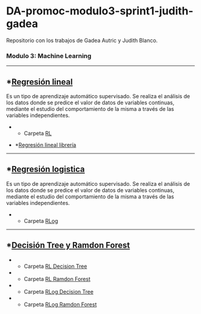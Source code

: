 # DA-promoc-modulo3-sprint1-judith-gadea
Repositorio con los trabajos de Gadea Autric y Judith Blanco.


### **Modulo 3: Machine Learning** 

---------------------------
*[Regresión lineal](#Regresión-lineal)
 ---------------------------
 
Es un tipo de aprendizaje automático supervisado. 
Se realiza el análisis de los datos donde se predice el valor de datos de variables continuas, mediante el estudio del 
comportamiento de la misma a través de las variables independientes. 

  -  * Carpeta [RL](https://github.com/Adalab/DA-promoc-modulo3-sprint1-judith-gadea/tree/main/RL)

  -  *[Regresión lineal librería](#Regresión-lineal-libreria)
  
---------------------------
*[Regresión logistica](#Regresión-logistica)
---------------------------
  
 Es un tipo de aprendizaje automático supervisado. 
Se realiza el análisis de los datos donde se predice el valor de datos de variables continuas, mediante el estudio del 
comportamiento de la misma a través de las variables independientes.

  -  * Carpeta [RLog](https://github.com/Adalab/DA-promoc-modulo3-sprint1-judith-gadea/tree/main/RLog)

-----------------------------
*[Decisión Tree y Ramdon Forest](#Decisión-Tree-y-Ramdon-Forest)
--------------------------------

  -  * Carpeta [RL Decision Tree](https://github.com/Adalab/DA-promoc-modulo3-sprint1-judith-gadea/blob/main/RL/RL-11-DecisionTree.ipynb)
   
  -  * Carpeta [RL Ramdon Forest](https://github.com/Adalab/DA-promoc-modulo3-sprint1-judith-gadea/blob/main/RL/RL-12-RandomForest_tree.ipynb)

 -  * Carpeta [RLog Decision Tree](https://github.com/Adalab/DA-promoc-modulo3-sprint1-judith-gadea/blob/main/RLog/RLo-5-DecTree.ipynb)

  -  * Carpeta [RLog Ramdon Forest](https://github.com/Adalab/DA-promoc-modulo3-sprint1-judith-gadea/blob/main/RLog/RLo-6-Ran-Forest.ipynb)







